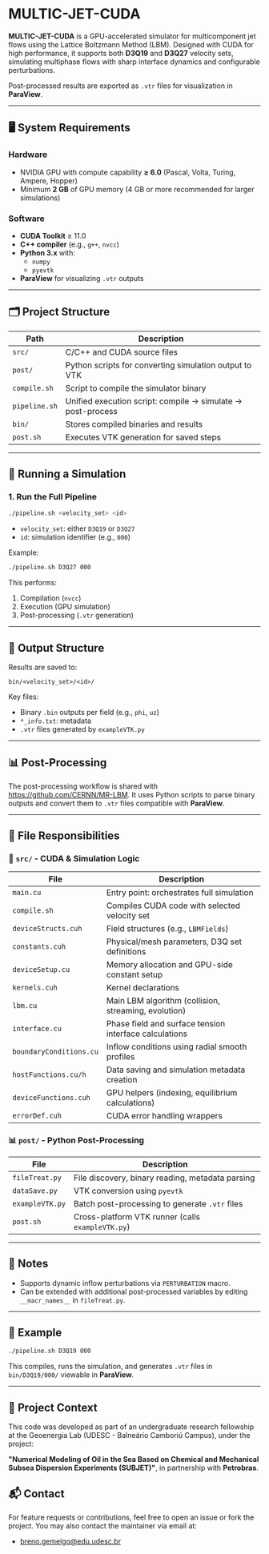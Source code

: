 # MULTIC-JET-CUDA

**MULTIC-JET-CUDA** is a GPU-accelerated simulator for multicomponent jet flows using the Lattice Boltzmann Method (LBM). Designed with CUDA for high performance, it supports both **D3Q19** and **D3Q27** velocity sets, simulating multiphase flows with sharp interface dynamics and configurable perturbations.

Post-processed results are exported as `.vtr` files for visualization in **ParaView**.

---

## 🖥️ System Requirements

### Hardware
- NVIDIA GPU with compute capability **≥ 6.0** (Pascal, Volta, Turing, Ampere, Hopper)
- Minimum **2 GB** of GPU memory (4 GB or more recommended for larger simulations)

### Software
- **CUDA Toolkit** ≥ 11.0
- **C++ compiler** (e.g., `g++`, `nvcc`)
- **Python 3.x** with:
  - `numpy`
  - `pyevtk`
- **ParaView** for visualizing `.vtr` outputs

---

## 🗂️ Project Structure

| Path              | Description |
|-------------------|-------------|
| `src/`            | C/C++ and CUDA source files |
| `post/`           | Python scripts for converting simulation output to VTK |
| `compile.sh`      | Script to compile the simulator binary |
| `pipeline.sh`     | Unified execution script: compile → simulate → post-process |
| `bin/`            | Stores compiled binaries and results |
| `post.sh`         | Executes VTK generation for saved steps |

---

## 🚀 Running a Simulation

### 1. Run the Full Pipeline

```bash
./pipeline.sh <velocity_set> <id>
```

* `velocity_set`: either `D3Q19` or `D3Q27`
* `id`: simulation identifier (e.g., `000`)

Example:

```bash
./pipeline.sh D3Q27 000
```

This performs:

1. Compilation (`nvcc`)
2. Execution (GPU simulation)
3. Post-processing (`.vtr` generation)

---

## 📁 Output Structure

Results are saved to:

```
bin/<velocity_set>/<id>/
```

Key files:

* Binary `.bin` outputs per field (e.g., `phi`, `uz`)
* `*_info.txt`: metadata
* `.vtr` files generated by `exampleVTK.py`

---

## 📊 Post-Processing

The post-processing workflow is shared with https://github.com/CERNN/MR-LBM. It uses Python scripts to parse binary outputs and convert them to `.vtr` files compatible with **ParaView**.

---

## 🧠 File Responsibilities

### 🔧 `src/` - CUDA & Simulation Logic

| File                    | Description                                            |
| ----------------------- | ------------------------------------------------------ |
| `main.cu`               | Entry point: orchestrates full simulation              |
| `compile.sh`            | Compiles CUDA code with selected velocity set          |
| `deviceStructs.cuh`     | Field structures (e.g., `LBMFields`)                   |
| `constants.cuh`         | Physical/mesh parameters, D3Q set definitions          |
| `deviceSetup.cu`        | Memory allocation and GPU-side constant setup          |
| `kernels.cuh`           | Kernel declarations                                    |
| `lbm.cu`                | Main LBM algorithm (collision, streaming, evolution)   |
| `interface.cu`          | Phase field and surface tension interface calculations |
| `boundaryConditions.cu` | Inflow conditions using radial smooth profiles         |
| `hostFunctions.cu/h`    | Data saving and simulation metadata creation           |
| `deviceFunctions.cuh`   | GPU helpers (indexing, equilibrium calculations)       |
| `errorDef.cuh`          | CUDA error handling wrappers                           |

### 📊 `post/` - Python Post-Processing

| File            | Description                                       |
| --------------- | ------------------------------------------------- |
| `fileTreat.py`  | File discovery, binary reading, metadata parsing  |
| `dataSave.py`   | VTK conversion using `pyevtk`                     |
| `exampleVTK.py` | Batch post-processing to generate `.vtr` files    |
| `post.sh`       | Cross-platform VTK runner (calls `exampleVTK.py`) |

---

## 📌 Notes

* Supports dynamic inflow perturbations via `PERTURBATION` macro.
* Can be extended with additional post-processed variables by editing `__macr_names__` in `fileTreat.py`.

---

## 🧪 Example

```bash
./pipeline.sh D3Q19 000
```

This compiles, runs the simulation, and generates `.vtr` files in `bin/D3Q19/000/` viewable in **ParaView**.

---

## 🧠 Project Context

This code was developed as part of an undergraduate research fellowship at the Geoenergia Lab (UDESC - Balneário Camboriú Campus), under the project:

**"Numerical Modeling of Oil in the Sea Based on Chemical and Mechanical Subsea Dispersion Experiments (SUBJET)"**, in partnership with **Petrobras**.

## 📬 Contact

For feature requests or contributions, feel free to open an issue or fork the project. You may also contact the maintainer via email at:

* breno.gemelgo@edu.udesc.br

